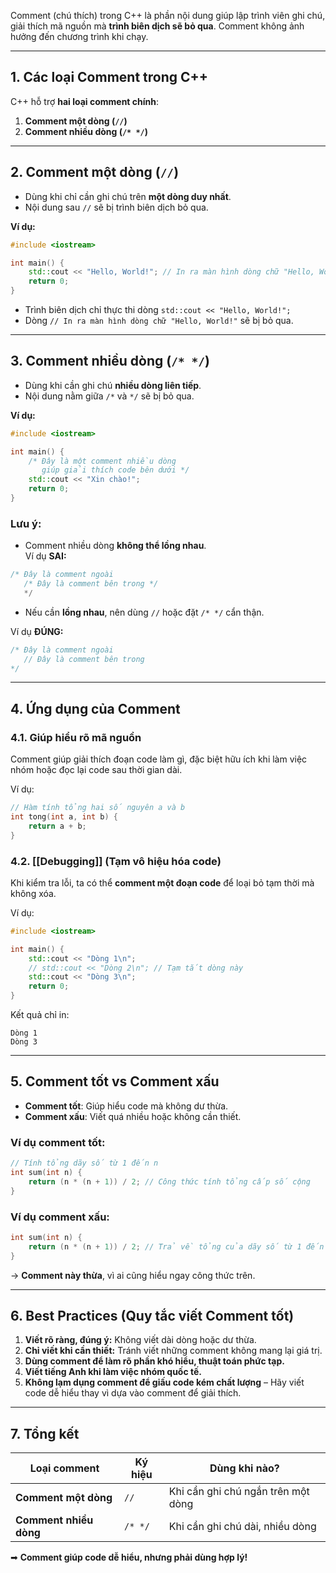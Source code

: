 Comment (chú thích) trong C++ là phần nội dung giúp lập trình viên ghi chú, giải thích mã nguồn mà **trình biên dịch sẽ bỏ qua**. Comment không ảnh hưởng đến chương trình khi chạy.

---

## **1. Các loại Comment trong C++**

C++ hỗ trợ **hai loại comment chính**:

1. **Comment một dòng (`//`)**
2. **Comment nhiều dòng (`/* */`)**

---

## **2. Comment một dòng (`//`)**

- Dùng khi chỉ cần ghi chú trên **một dòng duy nhất**.
- Nội dung sau `//` sẽ bị trình biên dịch bỏ qua.

**Ví dụ:**

```cpp
#include <iostream>

int main() {
    std::cout << "Hello, World!"; // In ra màn hình dòng chữ "Hello, World!"
    return 0;
}
```

- Trình biên dịch chỉ thực thi dòng `std::cout << "Hello, World!";`
- Dòng `// In ra màn hình dòng chữ "Hello, World!"` sẽ bị bỏ qua.

---

## **3. Comment nhiều dòng (`/* */`)**

- Dùng khi cần ghi chú **nhiều dòng liên tiếp**.
- Nội dung nằm giữa `/*` và `*/` sẽ bị bỏ qua.

**Ví dụ:**

```cpp
#include <iostream>

int main() {
    /* Đây là một comment nhiều dòng
       giúp giải thích code bên dưới */
    std::cout << "Xin chào!"; 
    return 0;
}
```

### **Lưu ý:**

- Comment nhiều dòng **không thể lồng nhau**.  
    Ví dụ **SAI:**

```cpp
/* Đây là comment ngoài
   /* Đây là comment bên trong */ 
   */
```

- Nếu cần **lồng nhau**, nên dùng `//` hoặc đặt `/* */` cẩn thận.

Ví dụ **ĐÚNG:**

```cpp
/* Đây là comment ngoài  
   // Đây là comment bên trong  
*/
```

---

## **4. Ứng dụng của Comment**

### **4.1. Giúp hiểu rõ mã nguồn**

Comment giúp giải thích đoạn code làm gì, đặc biệt hữu ích khi làm việc nhóm hoặc đọc lại code sau thời gian dài.

Ví dụ:

```cpp
// Hàm tính tổng hai số nguyên a và b
int tong(int a, int b) {
    return a + b;
}
```

### **4.2. [[Debugging]] (Tạm vô hiệu hóa code)**

Khi kiểm tra lỗi, ta có thể **comment một đoạn code** để loại bỏ tạm thời mà không xóa.

Ví dụ:

```cpp
#include <iostream>

int main() {
    std::cout << "Dòng 1\n";
    // std::cout << "Dòng 2\n"; // Tạm tắt dòng này
    std::cout << "Dòng 3\n";
    return 0;
}
```

Kết quả chỉ in:

```
Dòng 1
Dòng 3
```

---

## **5. Comment tốt vs Comment xấu**

- **Comment tốt**: Giúp hiểu code mà không dư thừa.
- **Comment xấu**: Viết quá nhiều hoặc không cần thiết.

### **Ví dụ comment tốt:**

```cpp
// Tính tổng dãy số từ 1 đến n
int sum(int n) {
    return (n * (n + 1)) / 2; // Công thức tính tổng cấp số cộng
}
```

### **Ví dụ comment xấu:**

```cpp
int sum(int n) {
    return (n * (n + 1)) / 2; // Trả về tổng của dãy số từ 1 đến n
}
```

→ **Comment này thừa**, vì ai cũng hiểu ngay công thức trên.

---

## **6. Best Practices (Quy tắc viết Comment tốt)**

1. **Viết rõ ràng, đúng ý:** Không viết dài dòng hoặc dư thừa.
2. **Chỉ viết khi cần thiết:** Tránh viết những comment không mang lại giá trị.
3. **Dùng comment để làm rõ phần khó hiểu, thuật toán phức tạp.**
4. **Viết tiếng Anh khi làm việc nhóm quốc tế.**
5. **Không lạm dụng comment để giấu code kém chất lượng** – Hãy viết code dễ hiểu thay vì dựa vào comment để giải thích.

---

## **7. Tổng kết**

|Loại comment|Ký hiệu|Dùng khi nào?|
|---|---|---|
|**Comment một dòng**|`//`|Khi cần ghi chú ngắn trên một dòng|
|**Comment nhiều dòng**|`/* */`|Khi cần ghi chú dài, nhiều dòng|

➡ **Comment giúp code dễ hiểu, nhưng phải dùng hợp lý!**